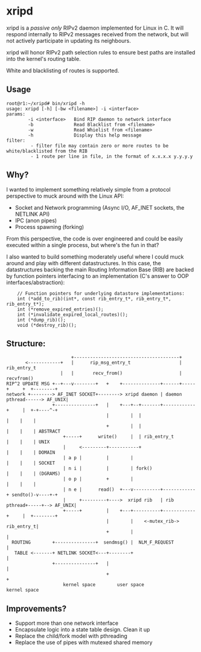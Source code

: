 # xripd
xripd is a *passive only* RIPv2 daemon implemented for Linux in C. It will respond internally to RIPv2 messages received from the network, but will not actively participate in updating its neighbours. 

xripd will honor RIPv2 path selection rules to ensure best paths are installed into the kernel's routing table. 

White and blacklisting of routes is supported.

## Usage
```
root@r1:~/xripd# bin/xripd -h
usage: xripd [-h] [-bw <filename>] -i <interface>
params:
        -i <interface>   Bind RIP daemon to network interface
        -b               Read Blacklist from <filename>
        -w               Read Whielist from <filename>
        -h               Display this help message
filter:
         - filter file may contain zero or more routes to be white/blacklisted from the RIB
         - 1 route per line in file, in the format of x.x.x.x y.y.y.y
```

## Why?
I wanted to implement something relatively simple from a protocol perspective to muck around with the Linux API:

+ Socket and Network programming (Async I/O, AF_INET sockets, the NETLINK API)
+ IPC (anon pipes)
+ Process spawning (forking)

From this perspective, the code is over engineered and could be easily executed within a single process, but where's the fun in that?

I also wanted to build something moderately useful where I could muck around and play with different datastructures. In this case, the datastructures backing the main Routing Information Base (RIB) are backed by function pointers interfacing to an implementation (C's answer to OOP interfaces/abstraction): 

```
	// Function pointers for underlying datastore implementations:
	int (*add_to_rib)(int*, const rib_entry_t*, rib_entry_t*, rib_entry_t*);
	int (*remove_expired_entries)();
	int (*invalidate_expired_local_routes)(); 
	int (*dump_rib)();
	void (*destroy_rib)();
```
## Structure:
```
                        +---------------------------------------+
       <------------+   |      rip_msg_entry_t                  |       rib_entry_t
                    |   |       recv_from()                     |      recvfrom()
RIP^2 UPDATE MSG +--+---v--------+   +    +--------------+------+-----+     +  +--------+
network +--------> AF_INET SOCKET+--------> xripd daemon | daemon pthread------> AF_UNIX|
                 +---------------+   |    +---+--+-------+------------+     |  +-+----^-+
                                     |        |  |                          |    |    |
                                     +        |  |                          |    |    | ABSTRACT
                     +-----+      write()     |  | rib_entry_t              |    |    | UNIX
                     |     <---------+-----------+                          |    |    | DOMAIN
                     | a p |         |        |                             |    |    | SOCKET
                     | n i |         |        | fork()                      |    |    | (DGRAMS)
                     | o p |         +        |                             |    |    |
                     | n e |      read()  +---v----------+------------+ sendto()-v----+-+
                     |     +---------+---->  xripd rib   | rib pthread+-----+--> AF_UNIX|
                     +-----+         |    +---+----------+------------+     |  +--------+
                                     |        |    <-mutex_rib-> rib_entry_t|
                                     +        |                             |
  ROUTING        +---------------+  sendmsg() |  NLM_F_REQUEST              |
   TABLE <-------+ NETLINK SOCKET<---+--------+                             |
                 +---------------+   |                                      |
                                     +                                      +
                     kernel space        user space                           kernel space

```



## Improvements?
+ Support more than one network interface
+ Encapsulate logic into a state table design. Clean it up
+ Replace the child/fork model with pthreading
+ Replace the use of pipes with mutexed shared memory
